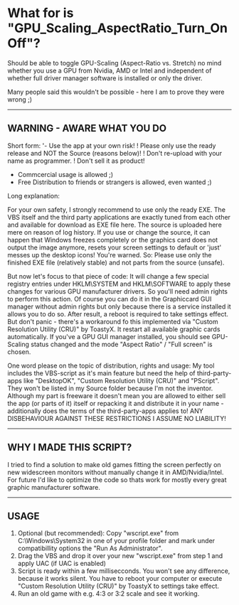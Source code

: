 # What for is "GPU_Scaling_AspectRatio_Turn_OnOff"?
Should be able to toggle GPU-Scaling (Aspect-Ratio vs. Stretch) no mind whether you use a GPU from Nvidia, AMD or Intel and independent of whether full driver manager software is installed or only the driver.

Many people said this wouldn't be possible - here I am to prove they were wrong ;)

-------------------------------
WARNING - AWARE WHAT YOU DO
-------------------------------
Short form:
'- Use the app at your own risk!
! Please only use the ready release and NOT the Source (reasons below)!
! Don't re-upload with your name as programmer.
! Don't sell it as product!
+ Commcercial usage is allowed ;)
+ Free Distribution to friends or strangers is allowed, even wanted ;)

Long explanation: 

For your own safety, I strongly recommend to use only the ready EXE. The VBS itself and the third party applications are exactly tuned from each other and available for download as EXE file here.
The source is uploaded here mere on reason of log history. If you use or change the source, it can happen that Windows freezes completely or the graphics card does not output the image anymore, resets your screen settings to default or 'just' messes up the desktop icons! You're warned.
So: Please use only the finished EXE file (relatively stable) and not parts from the source (unsafe).

But now let's focus to that piece of code:
It will change a few special registry entries under HKLM\SYSTEM and HKLM\SOFTWARE to apply these changes for various GPU manufacturer drivers. So you'll need admin rights to perform this action. Of course you can do it in the Graphiccard GUI manager without admin rights but only because there is a service installed it allows you to do so. 
After result, a reboot is required to take settings effect. But don't panic - there's a workaround fo this implemented via "Custom Resolution Utility (CRU)" by ToastyX. It restart all available graphic cards automatically. If you've a GPU GUI manager installed, you should see GPU-Scaling status changed and the mode "Aspect Ratio" / "Full screen" is chosen.

One word please on the topic of distribution, rights and usage: My tool includes the VBS-script as it's main feature but need the help of third-party-apps like "DesktopOK", "Custom Resolution Utility (CRU)" and "PScript". They won't be listed in my Source folder because I'm not the inventor. Although my part is freeware it doesn't mean you are allowed to either sell the app (or parts of it) itself or repacking it and distribute it in your name - additionally does the terms of the third-party-apps applies to!
ANY DISBEHAVIOUR AGAINST THESE RESTRICTIONS I ASSUME NO LIABILITY!

-------------------------------
WHY I MADE THIS SCRIPT?
-------------------------------
I tried to find a solution to make old games fitting the screen perfectly on new widescreen monitors without manually change it in AMD/Nvidia/Intel.
For future I'd like to optimize the code so thats work for mostly every great graphic manufacturer software.


-------------------------------
USAGE
-------------------------------
1. Optional (but recommended): Copy "wscript.exe" from C:\Windows\System32 in one of your profile folder and mark under compatibillity options the "Run As Administrator".
2. Drag the VBS and drop it over your new "wscript.exe" from step 1 and apply UAC (if UAC is enabled)
3. Script is ready within a few millisecconds. You won't see any difference, because it works silent. You have to reboot your computer or execute "Custom Resolution Utility (CRU)" by ToastyX to settings take effect.
4. Run an old game with e.g. 4:3 or 3:2 scale and see it working.
